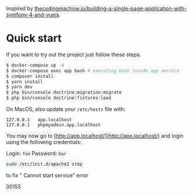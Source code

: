 Inspired by [thecodingmachine.io/building-a-single-page-application-with-symfony-4-and-vuejs](https://thecodingmachine.io/building-a-single-page-application-with-symfony-4-and-vuejs).

# Quick start

If you want to try out the project just follow these steps.

```bash
$ docker-compose up -d
$ docker-compose exec app bash # executing bash inside app service
$ composer install
$ yarn install
$ yarn dev
$ php bin/console doctrine:migration:migrate
$ php bin/console doctrine:fixtures:load
```

On MacOS, also update your `/etc/hosts` file with:

```
127.0.0.1   app.localhost
127.0.0.1   phpmyadmin.app.localhost
```

You may now go to [http://app.localhost/](http://app.localhost/) and
login using the following credentials:

Login: `foo`
Password: `bar`

```bash
sudo /etc/init.d/apache2 stop
```

to fix " Cannot start service" error

00155